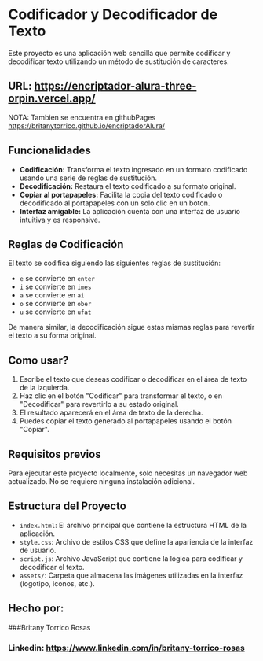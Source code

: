 # Codificador y Decodificador de Texto

Este proyecto es una aplicación web sencilla que permite codificar y decodificar texto utilizando un método de sustitución de caracteres.
## URL: https://encriptador-alura-three-orpin.vercel.app/
NOTA: Tambien se encuentra en githubPages https://britanytorrico.github.io/encriptadorAlura/
## Funcionalidades

- **Codificación:** Transforma el texto ingresado en un formato codificado usando una serie de reglas de sustitución.
- **Decodificación:** Restaura el texto codificado a su formato original.
- **Copiar al portapapeles:** Facilita la copia del texto codificado o decodificado al portapapeles con un solo clic en un boton.
- **Interfaz amigable:** La aplicación cuenta con una interfaz de usuario intuitiva y es responsive.

## Reglas de Codificación

El texto se codifica siguiendo las siguientes reglas de sustitución:

- `e` se convierte en `enter`
- `i` se convierte en `imes`
- `a` se convierte en `ai`
- `o` se convierte en `ober`
- `u` se convierte en `ufat`

De manera similar, la decodificación sigue estas mismas reglas para revertir el texto a su forma original.

## Como usar?

1. Escribe el texto que deseas codificar o decodificar en el área de texto de la izquierda.
2. Haz clic en el botón "Codificar" para transformar el texto, o en "Decodificar" para revertirlo a su estado original.
3. El resultado aparecerá en el área de texto de la derecha.
4. Puedes copiar el texto generado al portapapeles usando el botón "Copiar".

## Requisitos previos

Para ejecutar este proyecto localmente, solo necesitas un navegador web actualizado. No se requiere ninguna instalación adicional.

## Estructura del Proyecto

- `index.html`: El archivo principal que contiene la estructura HTML de la aplicación.
- `style.css`: Archivo de estilos CSS que define la apariencia de la interfaz de usuario.
- `script.js`: Archivo JavaScript que contiene la lógica para codificar y decodificar el texto.
- `assets/`: Carpeta que almacena las imágenes utilizadas en la interfaz (logotipo, iconos, etc.).
## Hecho por:

###Britany Torrico Rosas

### Linkedin: https://www.linkedin.com/in/britany-torrico-rosas